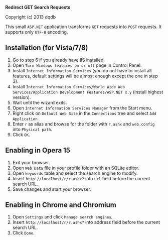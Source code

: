 **Redirect GET Search Requests**

Copyright (c) 2013 dqdb

This small `ASP.NET` application transforms `GET` requests into `POST` requests. It supports only `UTF-8` encoding.

## Installation (for Vista/7/8)
1. Go to step 6 if you already have IIS installed.
2. Open `Turn Windows features on or off` page in Control Panel.
3. Install `Internet Information Services` (you do not have to install all features, default settings will be almost enough except the one in step 3).
4. Install `Internet Information Services/World Wide Web Services/Application Development Features/ASP.NET x.y` (install highest version).
5. Wait until the wizard exits.
6. Open `Internet Information Services Manager` from the Start menu.
7. Right click on `Default Web Site` in the `Connections` tree and select `Add Application`.
8. Enter `r` as alias and browse for the folder with `r.ashx` and `web.config` into `Physical path`.
9. Click `OK`.

## Enabling in Opera 15
1. Exit your browser.
2. Open `Web Data` file in your profile folder with an SQLite editor.
3. Open `keywords` table and select the search engine to modify.
4. Insert `http://localhost/r/r.ashx?` into `url` field before the current search URL.
5. Save changes and start your browser.

## Enabling in Chrome and Chromium
1. Open `Settings` and click `Manage search engines`.
2. Insert `http://localhost/r/r.ashx?` into address field before the current search URL.
3. Click `Done`.
